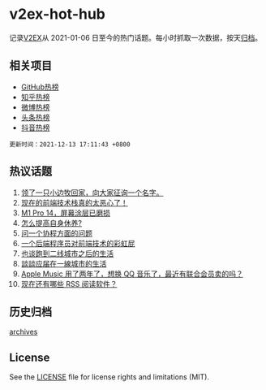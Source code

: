 # v2ex-hot-hub

 记录[V2EX](https://www.v2ex.com/)从 2021-01-06 日至今的热门话题。每小时抓取一次数据，按天[归档](archives)。
 
 ## 相关项目

- [GitHub热榜](https://github.com/lonnyzhang423/github-hot-hub)
- [知乎热榜](https://github.com/lonnyzhang423/zhihu-hot-hub)
- [微博热榜](https://github.com/lonnyzhang423/weibo-hot-hub)
- [头条热榜](https://github.com/lonnyzhang423/toutiao-hot-hub)
- [抖音热榜](https://github.com/lonnyzhang423/douyin-hot-hub)


 `更新时间：2021-12-13 17:11:43 +0800`

## 热议话题

1. [领了一只小边牧回家，向大家征询一个名字。](https://www.v2ex.com/t/821771)
1. [现在的前端技术栈真的太恶心了！](https://www.v2ex.com/t/821702)
1. [M1 Pro 14，屏幕涂层已磨损](https://www.v2ex.com/t/821673)
1. [怎么提高自身休养?](https://www.v2ex.com/t/821764)
1. [问一个协程方面的问题](https://www.v2ex.com/t/821871)
1. [一个后端程序员对前端技术的彩虹屁](https://www.v2ex.com/t/821809)
1. [也谈跑到二线城市之后的生活](https://www.v2ex.com/t/821689)
1. [談談应届在一線城市的生活](https://www.v2ex.com/t/821856)
1. [Apple Music 用了两年了，想换 QQ 音乐了，最近有联合会员卖的吗？](https://www.v2ex.com/t/821767)
1. [现在还有哪些 RSS 阅读软件？](https://www.v2ex.com/t/821718)

## 历史归档

[archives](archives)

## License

See the [LICENSE](LICENSE) file for license rights and limitations (MIT).
